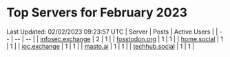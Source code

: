 # Top Servers for February 2023
Last Updated: 02/02/2023 09:23:57 UTC
| Server | Posts | Active Users |
| -- | -- | -- |
| [infosec.exchange](https://infosec.exchange/tags/PowerShell) | 2 | 1 |
| [fosstodon.org](https://fosstodon.org/tags/PowerShell) | 1 | 1 |
| [home.social](https://home.social/tags/PowerShell) | 1 | 1 |
| [ioc.exchange](https://ioc.exchange/tags/PowerShell) | 1 | 1 |
| [masto.ai](https://masto.ai/tags/PowerShell) | 1 | 1 |
| [techhub.social](https://techhub.social/tags/PowerShell) | 1 | 1 |

